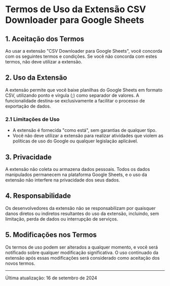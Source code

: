# Termos de Uso da Extensão CSV Downloader para Google Sheets

## 1. Aceitação dos Termos
Ao usar a extensão "CSV Downloader para Google Sheets", você concorda com os seguintes termos e condições. Se você não concorda com estes termos, não deve utilizar a extensão.

## 2. Uso da Extensão
A extensão permite que você baixe planilhas do Google Sheets em formato CSV, utilizando ponto e vírgula (;) como separador de valores. A funcionalidade destina-se exclusivamente a facilitar o processo de exportação de dados.

### 2.1 Limitações de Uso
- A extensão é fornecida "como está", sem garantias de qualquer tipo.
- Você não deve utilizar a extensão para realizar atividades que violem as políticas de uso do Google ou qualquer legislação aplicável.

## 3. Privacidade
A extensão não coleta ou armazena dados pessoais. Todos os dados manipulados permanecem na plataforma Google Sheets, e o uso da extensão não interfere na privacidade dos seus dados.

## 4. Responsabilidade
Os desenvolvedores da extensão não se responsabilizam por quaisquer danos diretos ou indiretos resultantes do uso da extensão, incluindo, sem limitação, perda de dados ou interrupção de serviços.

## 5. Modificações nos Termos
Os termos de uso podem ser alterados a qualquer momento, e você será notificado sobre qualquer modificação significativa. O uso continuado da extensão após essas modificações será considerado como aceitação dos novos termos.

---

Última atualização: 16 de setembro de 2024
